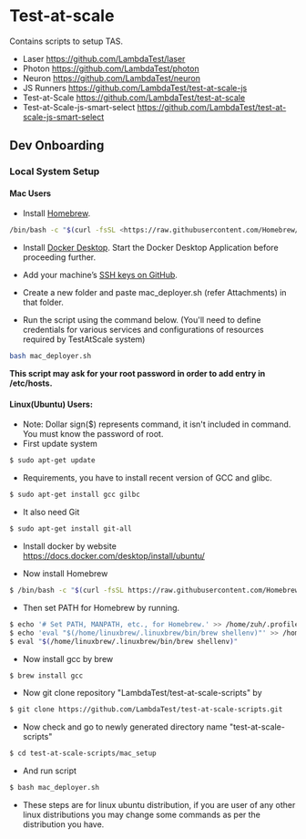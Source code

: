 # Test-at-scale

Contains scripts to setup TAS.

- Laser <https://github.com/LambdaTest/laser>
- Photon <https://github.com/LambdaTest/photon>
- Neuron <https://github.com/LambdaTest/neuron>
- JS Runners <https://github.com/LambdaTest/test-at-scale-js>
- Test-at-Scale <https://github.com/LambdaTest/test-at-scale>
- Test-at-Scale-js-smart-select <https://github.com/LambdaTest/test-at-scale-js-smart-select>

## Dev Onboarding

### Local System Setup

#### Mac Users

- Install [Homebrew](https://brew.sh/).

```bash
/bin/bash -c "$(curl -fsSL <https://raw.githubusercontent.com/Homebrew/install/HEAD/install.sh>)"
```

- Install [Docker Desktop](https://www.docker.com/products/docker-desktop). Start the Docker Desktop Application before proceeding further.

- Add your machine’s [SSH keys on GitHub](https://docs.github.com/en/github/authenticating-to-github/connecting-to-github-with-ssh/adding-a-new-ssh-key-to-your-github-account).

- Create a new folder and paste mac_deployer.sh (refer Attachments) in that folder.

- Run the script using the command below. (You'll need to define credentials for various services and configurations of resources required by TestAtScale system)

```bash
bash mac_deployer.sh
```

**This script may ask for your root password in order to add entry in /etc/hosts.**


#### Linux(Ubuntu) Users:
- Note: Dollar sign($) represents command, it isn't included in command. You must know the password of root.
- First update system
``` bash
$ sudo apt-get update
```
- Requirements, you have to install recent version of GCC and glibc.
```bash
$ sudo apt-get install gcc gilbc
```
- It also need Git
``` bash
$ sudo apt-get install git-all
```
- Install docker by website https://docs.docker.com/desktop/install/ubuntu/

- Now install Homebrew
``` bash
$ /bin/bash -c "$(curl -fsSL https://raw.githubusercontent.com/Homebrew/install/HEAD/install.sh)"
```
- Then set PATH for Homebrew by running.
```bash
$ echo '# Set PATH, MANPATH, etc., for Homebrew.' >> /home/zuh/.profile
$ echo 'eval "$(/home/linuxbrew/.linuxbrew/bin/brew shellenv)"' >> /home/zuh/.profile
$ eval "$(/home/linuxbrew/.linuxbrew/bin/brew shellenv)"
```
- Now install gcc by brew
```bash
$ brew install gcc
```
- Now git clone repository "LambdaTest/test-at-scale-scripts" by
```bash
$ git clone https://github.com/LambdaTest/test-at-scale-scripts.git
```
- Now check and go to newly generated directory name "test-at-scale-scripts"
```bash
$ cd test-at-scale-scripts/mac_setup
```
- And run script
``` bash
$ bash mac_deployer.sh 
```
- These steps are for linux ubuntu distribution, if you are user of any other linux distributions you may change some commands as per the distribution you have.
